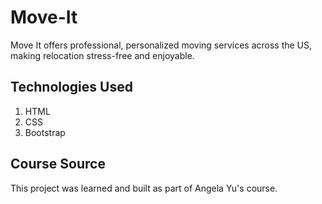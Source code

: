 # Move-It

Move It offers professional, personalized moving services across the US, making relocation stress-free and enjoyable.

## Technologies Used

1. HTML
2. CSS
3. Bootstrap

## Course Source

This project was learned and built as part of Angela Yu's course.
